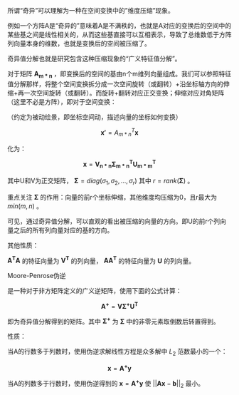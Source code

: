 所谓“奇异”可以理解为一种在空间变换中的”维度压缩”现象。

例如一个方阵A是“奇异的”意味着A是不满秩的，也就是A对应的变换后的空间中的某些基之间是线性相关的，从而这些基直接可以互相表示，导致了总维数低于方阵列向量本身的维数，也就是变换后的空间被压缩了。

奇异值分解也就是研究包含这种压缩现象的“广义特征值分解”。

对于矩阵 $\mathbf{A_{m* n}}$  ，即变换后的空间的基由n个m维列向量组成。我们可以参照特征值分解那样，将整个空间变换拆分成一次空间旋转（或翻转）+沿坐标轴方向的伸缩+再一次空间旋转（或翻转）。而旋转+翻转对应正交变换；伸缩对应对角矩阵（这里不必是方阵），即对于空间变换：

（约定为被动绘景，即坐标空间动，描述向量的坐标如何变换）


$$
\boldsymbol{x'}={A_{m*n}}^T\boldsymbol{x}
$$


化为：


$$
\boldsymbol{x}=\mathbf{V_{n*n}{\Sigma_{m*n}}^T {U_{m*m}}^T}
$$


其中U和V为正交矩阵， $\mathbf{\Sigma}=diag(\sigma_1,\sigma_2,...,\sigma_r)$ 其中 $r=rank(\mathbf{\Sigma})$ 。

重点关注 $\mathbf{\Sigma}$ 的作用：向量的前r个坐标伸缩，其他维度均压缩为0，且r最大为 $min(m,n)$ 。

可见，通过奇异值分解，可以直观的看出被压缩的向量的方向。即U的前r个列向量之后的所有列向量对应的基的方向。

其他性质：

 $\mathbf{A^T A}$ 的特征向量为 $\mathbf{V^T}$ 的列向量， $\mathbf{A A^T}$ 的特征向量为 $\mathbf{U}$ 的列向量。



Moore-Penrose伪逆

是一种对于非方矩阵定义的广义逆矩阵，使用下面的公式计算：


$$
\mathbf{A^+}=\mathbf{V\Sigma^+ U^T}
$$


即为奇异值分解得到的矩阵。其中 $\mathbf{\Sigma^+}$ 为 $\mathbf{\Sigma}$ 中的非零元素取倒数后转置得到。

性质：

当A的行数多于列数时，使用伪逆求解线性方程是众多解中 $L_2$ 范数最小的一个：


$$
\boldsymbol{x}=\mathbf{A^+}\boldsymbol{y}
$$


当A的列数多于行数时，使用伪逆得到的 $\boldsymbol{x}=\mathbf{A^+}\boldsymbol{y}$ 使 $||\mathbf{A}\boldsymbol{x}-\boldsymbol{b}||_2$ 最小。
